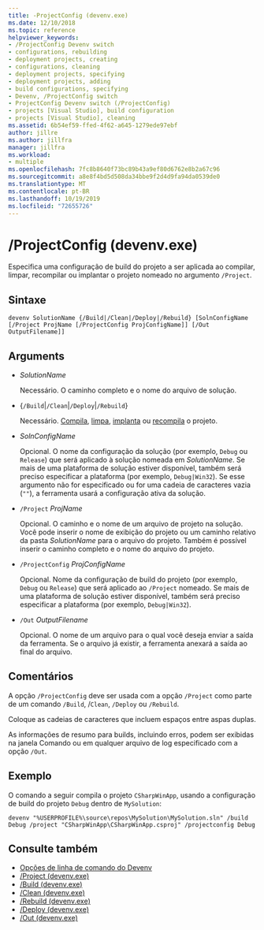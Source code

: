 ```yaml
---
title: -ProjectConfig (devenv.exe)
ms.date: 12/10/2018
ms.topic: reference
helpviewer_keywords:
- /ProjectConfig Devenv switch
- configurations, rebuilding
- deployment projects, creating
- configurations, cleaning
- deployment projects, specifying
- deployment projects, adding
- build configurations, specifying
- Devenv, /ProjectConfig switch
- ProjectConfig Devenv switch (/ProjectConfig)
- projects [Visual Studio], build configuration
- projects [Visual Studio], cleaning
ms.assetid: 6b54ef59-ffed-4f62-a645-1279ede97ebf
author: jillre
ms.author: jillfra
manager: jillfra
ms.workload:
- multiple
ms.openlocfilehash: 7fc8b8640f73bc89b43a9ef80d6762e8b2a67c96
ms.sourcegitcommit: a8e8f4bd5d508da34bbe9f2d4d9fa94da0539de0
ms.translationtype: MT
ms.contentlocale: pt-BR
ms.lasthandoff: 10/19/2019
ms.locfileid: "72655726"
---
```

# <a name="projectconfig-devenvexe"></a>/ProjectConfig (devenv.exe)

Especifica uma configuração de build do projeto a ser aplicada ao compilar, limpar, recompilar ou implantar o projeto nomeado no argumento `/Project`.

## <a name="syntax"></a>Sintaxe

```shell
devenv SolutionName {/Build|/Clean|/Deploy|/Rebuild} [SolnConfigName [/Project ProjName [/ProjectConfig ProjConfigName]] [/Out OutputFilename]]
```

## <a name="arguments"></a>Arguments

- *SolutionName*

  Necessário. O caminho completo e o nome do arquivo de solução.

- {`/Build`|`/Clean`|`/Deploy`|`/Rebuild`}

  Necessário. [Compila](build-devenv-exe.md), [limpa](clean-devenv-exe.md), [implanta](deploy-devenv-exe.md) ou [recompila](rebuild-devenv-exe.md) o projeto.

- *SolnConfigName*

  Opcional. O nome da configuração da solução (por exemplo, `Debug` ou `Release`) que será aplicado à solução nomeada em *SolutionName*. Se mais de uma plataforma de solução estiver disponível, também será preciso especificar a plataforma (por exemplo, `Debug|Win32`). Se esse argumento não for especificado ou for uma cadeia de caracteres vazia (`""`), a ferramenta usará a configuração ativa da solução.

- `/Project` *ProjName*

  Opcional. O caminho e o nome de um arquivo de projeto na solução. Você pode inserir o nome de exibição do projeto ou um caminho relativo da pasta *SolutionName* para o arquivo do projeto. Também é possível inserir o caminho completo e o nome do arquivo do projeto.

- `/ProjectConfig` *ProjConfigName*

  Opcional. Nome da configuração de build do projeto (por exemplo, `Debug` ou `Release`) que será aplicado ao `/Project` nomeado. Se mais de uma plataforma de solução estiver disponível, também será preciso especificar a plataforma (por exemplo, `Debug|Win32`).

- `/Out` *OutputFilename*

  Opcional. O nome de um arquivo para o qual você deseja enviar a saída da ferramenta. Se o arquivo já existir, a ferramenta anexará a saída ao final do arquivo.

## <a name="remarks"></a>Comentários

A opção `/ProjectConfig` deve ser usada com a opção `/Project` como parte de um comando `/Build`, /`Clean`, `/Deploy` ou `/Rebuild`.

Coloque as cadeias de caracteres que incluem espaços entre aspas duplas.

As informações de resumo para builds, incluindo erros, podem ser exibidas na janela Comando ou em qualquer arquivo de log especificado com a opção `/Out`.

## <a name="example"></a>Exemplo

O comando a seguir compila o projeto `CSharpWinApp`, usando a configuração de build do projeto `Debug` dentro de `MySolution`:

```shell
devenv "%USERPROFILE%\source\repos\MySolution\MySolution.sln" /build Debug /project "CSharpWinApp\CSharpWinApp.csproj" /projectconfig Debug
```

## <a name="see-also"></a>Consulte também

- [Opções de linha de comando do Devenv](../../ide/reference/devenv-command-line-switches.md)
- [/Project (devenv.exe)](../../ide/reference/project-devenv-exe.md)
- [/Build (devenv.exe)](../../ide/reference/build-devenv-exe.md)
- [/Clean (devenv.exe)](../../ide/reference/clean-devenv-exe.md)
- [/Rebuild (devenv.exe)](../../ide/reference/rebuild-devenv-exe.md)
- [/Deploy (devenv.exe)](../../ide/reference/deploy-devenv-exe.md)
- [/Out (devenv.exe)](../../ide/reference/out-devenv-exe.md)